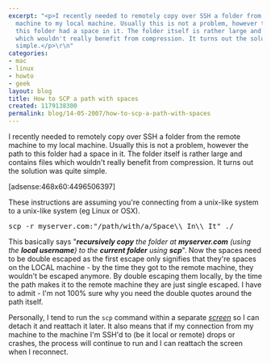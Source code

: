 ```yaml
---
excerpt: "<p>I recently needed to remotely copy over SSH a folder from the remote
  machine to my local machine. Usually this is not a problem, however the path to
  this folder had a space in it. The folder itself is rather large and contains files
  which wouldn't really benefit from compression. It turns out the solution was quite
  simple.</p>\r\n"
categories:
- mac
- linux
- howto
- geek
layout: blog
title: How to SCP a path with spaces
created: 1179138300
permalink: blog/14-05-2007/how-to-scp-a-path-with-spaces
---
```

<p>I recently needed to remotely copy over SSH a folder from the remote machine to my local machine. Usually this is not a problem, however the path to this folder had a space in it. The folder itself is rather large and contains files which wouldn't really benefit from compression. It turns out the solution was quite simple.</p>
<!--break-->
<p>[adsense:468x60:4496506397]</p>
<p>These instructions are assuming you're connecting from a unix-like system to a unix-like system (eg Linux or OSX).</p>
<pre language="bash">
scp -r myserver.com:"/path/with/a/Space\\ In\\ It" ./
</pre>
<p>This basically says &quot;<em><strong>recursively copy</strong> the folder at <strong>myserver.com</strong> (using the <strong>local username</strong>) to the <strong>current folder</strong> using <strong>scp</strong></em>&quot;. Now the spaces need to be double escaped as the first escape only signifies that they're spaces on the LOCAL machine - by the time they got to the remote machine, they wouldn't be escaped anymore. By double escaping them locally, by the time the path makes it to the remote machine they are just single escaped. I have to admit - I'm not 100% sure why you need the double quotes around the path itself.</p>
<p>Personally, I tend to run the <code>scp</code> command within a separate <a title="GNU Screen Command" href="http://en.wikipedia.org/wiki/GNU_Screen"><em>screen</em></a> so I can detach it and reattach it later. It also means that if my connection from my machine to the machine I'm SSH'd to (be it local or remote) drops or crashes, the process will continue to run and I can reattach the screen when I reconnect.</p>

